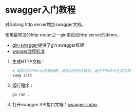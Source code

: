 # swagger入门教程

对Golang http server增加swagger文档。

使用最常见的http router之一gin来启动http server的demo，

- [gin-swagger](https://github.com/swaggo/gin-swagger)提供了gin swagger框架
- [wagger注释标准](https://swaggo.github.io/swaggo.io/declarative_comments_format/)

1. 生成HTTP文档：
   ```bash
   # 编写对应的http处理函数，增加对应的注释后，运行下列命令生成文档
   swag init
   ```
2. 运行程序：
   ```bash
   go run .
   ```
3. 打开swagger API接口文档：[swagger index](http://zydev:8080/swagger/index.html)
